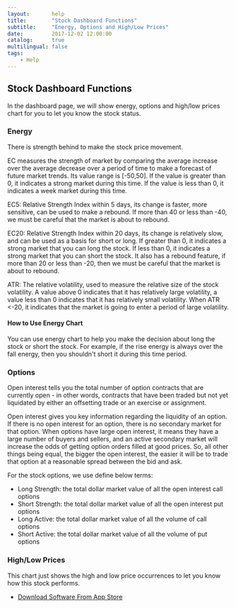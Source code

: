 ```yaml
---
layout:       help
title:        "Stock Dashboard Functions"
subtitle:     "Energy, Options and High/Low Prices"
date:         2017-12-02 12:00:00
catalog:      true
multilingual: false
tags:
    - Help
---
```



## Stock Dashboard Functions

In the dashboard page, we will show energy, options and high/low prices chart for you to let you know the stock status.

### Energy

There is strength behind to make the stock price movement.

EC measures the strength of market by comparing the average increase over the average decrease over a period of time to make a forecast of future market trends.
Its value range is [-50,50]. If the value is greater than 0, it indicates a strong market during this time.
If the value is less than 0, it indicates a week market during this time.

EC5: Relative Strength Index within 5 days, its change is faster, more sensitive, can be used to make a rebound.
If more than 40 or less than -40, we must be careful that the market is about to rebound.

EC20: Relative Strength Index within 20 days, its change is relatively slow, and can be used as a basis for short or long.
If greater than 0, it indicates a strong market that you can long the stock.
If less than 0, it indicates a strong market that you can short the stock.
It also has a rebound feature, if more than 20 or less than -20, then we must be careful that the market is about to rebound.

ATR: The relative volatility, used to measure the relative size of the stock volatility.
A value above 0 indicates that it has relatively large volatility, a value less than 0 indicates that it has relatively small volatility.
When ATR <-20, it indicates that the market is going to enter a period of large volatility.

#### How to Use Energy Chart

You can use energy chart to help you make the decision about long the stock or short the stock.
For example, if the rise energy is always over the fall energy, then you shouldn't short it during this time period.


### Options

Open interest tells you the total number of option contracts that are currently open -
in other words, contracts that have been traded but not yet liquidated by either an offsetting trade or an exercise or assignment.

Open interest gives you key information regarding the liquidity of an option. If there is no open interest for an option, there is no secondary market for that option.
When options have large open interest, it means they have a large number of buyers and sellers,
and an active secondary market will increase the odds of getting option orders filled at good prices.
So, all other things being equal, the bigger the open interest, the easier it will be to trade that option at a reasonable spread between the bid and ask.

For the stock options, we use define below terms:
* Long Strength: the total dollar market value of all the open interest call options
* Short Strength: the total dollar market value of all the open interest put options
* Long Active: the total dollar market value of all the volume of call options
* Short Active: the total dollar market value of all the volume of put options

### High/Low Prices

This chart just shows the high and low price occurrences to let you know how this stock performs.

-  [Download Software From App Store][1]

[1]: http://itunes.apple.com/us/app/id1228960496